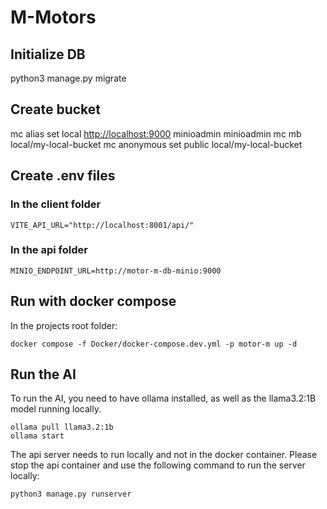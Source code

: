 # M-Motors

## Initialize DB

python3 manage.py migrate

## Create bucket

mc alias set local <http://localhost:9000> minioadmin minioadmin
mc mb local/my-local-bucket
mc anonymous set public local/my-local-bucket

## Create .env files 

### In the client folder

```
VITE_API_URL="http://localhost:8001/api/"
```

### In the api folder

```
MINIO_ENDPOINT_URL=http://motor-m-db-minio:9000
```

## Run with docker compose
In the projects root folder:

```
docker compose -f Docker/docker-compose.dev.yml -p motor-m up -d
```

## Run the AI

To run the AI, you need to have ollama installed, as well as the llama3.2:1B model running locally.

```
ollama pull llama3.2:1b
ollama start 
```

The api server needs to run locally and not in the docker container. 
Please stop the api container and use the following command to run the server locally:

```
python3 manage.py runserver
```
